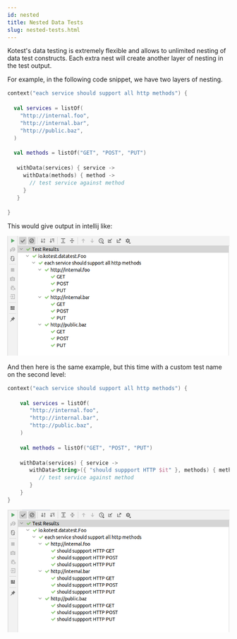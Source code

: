 ```yaml
---
id: nested
title: Nested Data Tests
slug: nested-tests.html
---
```


Kotest's data testing is extremely flexible and allows to unlimited nesting of data test constructs.
Each extra nest will create another layer of nesting in the test output.

For example, in the following code snippet, we have two layers of nesting.

```kotlin
context("each service should support all http methods") {

  val services = listOf(
    "http://internal.foo",
    "http://internal.bar",
    "http://public.baz",
  )

  val methods = listOf("GET", "POST", "PUT")

   withData(services) { service ->
     withData(methods) { method ->
       // test service against method
     }
   }

}
```

This would give output in intellij like:

![data test example output](datatest4.png)

And then here is the same example, but this time with a custom test name on the second level:

```kotlin
context("each service should support all http methods") {

    val services = listOf(
       "http://internal.foo",
       "http://internal.bar",
       "http://public.baz",
    )

    val methods = listOf("GET", "POST", "PUT")

    withData(services) { service ->
       withData<String>({ "should suppport HTTP $it" }, methods) { method ->
          // test service against method
       }
    }
}
```

![data test example output](datatest5.png)
